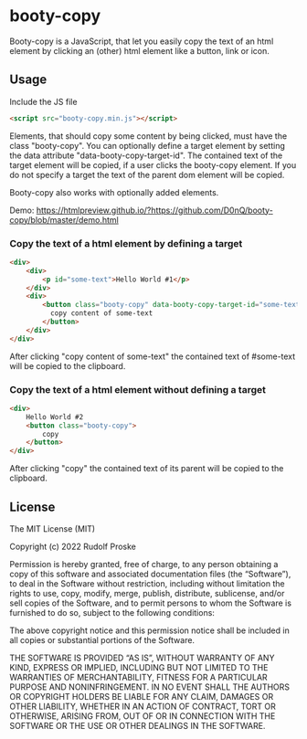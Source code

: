 # booty-copy
Booty-copy is a JavaScript, that let you easily copy the text of an html element by clicking an (other) html element like a button, link or icon.

## Usage
Include the JS file
```HTML
<script src="booty-copy.min.js"></script>
```
Elements, that should copy some content by being clicked, must have the class "booty-copy". You can optionally define a target element by setting the data attribute "data-booty-copy-target-id". The contained text of the target element will be copied, if a user clicks the booty-copy element.
If you do not specify a target the text of the parent dom element will be copied.

Booty-copy also works with optionally added elements.

Demo: https://htmlpreview.github.io/?https://github.com/D0nQ/booty-copy/blob/master/demo.html

### Copy the text of a html element by defining a target
```HTML
<div>
    <div>
        <p id="some-text">Hello World #1</p>
    </div>
    <div>
        <button class="booty-copy" data-booty-copy-target-id="some-text">
          copy content of some-text
        </button>
    </div>
</div>
```
After clicking "copy content of some-text" the contained text of #some-text will be copied to the clipboard.

### Copy the text of a html element without defining a target
```HTML
<div>
    Hello World #2
    <button class="booty-copy">
        copy
    </button>
</div>
```
After clicking "copy" the contained text of its parent will be copied to the clipboard.

## License
The MIT License (MIT)

Copyright (c) 2022 Rudolf Proske

Permission is hereby granted, free of charge, to any person obtaining a copy of this software and associated documentation files (the “Software”), to deal in the Software without restriction, including without limitation the rights to use, copy, modify, merge, publish, distribute, sublicense, and/or sell copies of the Software, and to permit persons to whom the Software is furnished to do so, subject to the following conditions:

The above copyright notice and this permission notice shall be included in all copies or substantial portions of the Software.

THE SOFTWARE IS PROVIDED “AS IS”, WITHOUT WARRANTY OF ANY KIND, EXPRESS OR IMPLIED, INCLUDING BUT NOT LIMITED TO THE WARRANTIES OF MERCHANTABILITY, FITNESS FOR A PARTICULAR PURPOSE AND NONINFRINGEMENT. IN NO EVENT SHALL THE AUTHORS OR COPYRIGHT HOLDERS BE LIABLE FOR ANY CLAIM, DAMAGES OR OTHER LIABILITY, WHETHER IN AN ACTION OF CONTRACT, TORT OR OTHERWISE, ARISING FROM, OUT OF OR IN CONNECTION WITH THE SOFTWARE OR THE USE OR OTHER DEALINGS IN THE SOFTWARE.
